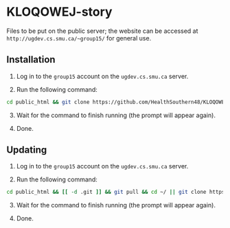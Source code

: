 # KLOQOWEJ-story

Files to be put on the public server;
the website can be accessed at `http://ugdev.cs.smu.ca/~group15/` for general use.

## Installation

1. Log in to the `group15` account on the `ugdev.cs.smu.ca` server.

2. Run the following command:

```sh
cd public_html && git clone https://github.com/HealthSouthern48/KLOQOWEJ-story.git ./ && cd ~/
```

3. Wait for the command to finish running (the prompt will appear again).

4. Done.

## Updating

1. Log in to the `group15` account on the `ugdev.cs.smu.ca` server.

2. Run the following command:

```sh
cd public_html && [[ -d .git ]] && git pull && cd ~/ || git clone https://github.com/HealthSouthern48/KLOQOWEJ-story.git ./ && cd ~/
```

3. Wait for the command to finish running (the prompt will appear again).

4. Done.

